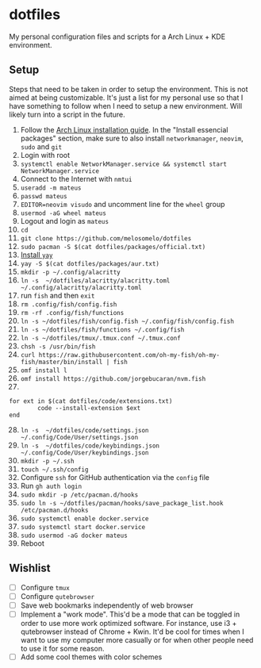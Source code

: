# dotfiles

My personal configuration files and scripts for a Arch Linux + KDE environment.

## Setup

Steps that need to be taken in order to setup the environment. This is not aimed at being customizable.
It's just a list for my personal use so that I have something to follow when I need to setup a new environment.
Will likely turn into a script in the future.

1. Follow the [Arch Linux installation guide](https://wiki.archlinux.org/title/Installation_guide).
   In the "Install essencial packages" section, make sure to also install `networkmanager`, `neovim`, `sudo` and `git`
2. Login with root
3. `systemctl enable NetworkManager.service && systemctl start NetworkManager.service`
4. Connect to the Internet with `nmtui`
5. `useradd -m mateus`
6. `passwd mateus`
7. `EDITOR=neovim visudo` and uncomment line for the `wheel` group
8. `usermod -aG wheel mateus`
9. Logout and login as `mateus`
10. `cd`
11. `git clone https://github.com/melosomelo/dotfiles`
12. `sudo pacman -S $(cat dotfiles/packages/official.txt)`
13. [Install `yay`](https://github.com/Jguer/yay?tab=readme-ov-file#installation)
14. `yay -S $(cat dotfiles/packages/aur.txt)`
15. `mkdir -p ~/.config/alacritty`
16. `ln -s  ~/dotfiles/alacritty/alacritty.toml ~/.config/alacritty/alacritty.toml`
17. run `fish` and then `exit`
18. `rm .config/fish/config.fish`
19. `rm -rf .config/fish/functions`
20. `ln -s ~/dotfiles/fish/config.fish ~/.config/fish/config.fish`
21. `ln -s ~/dotfiles/fish/functions ~/.config/fish`
22. `ln -s ~/dotfiles/tmux/.tmux.conf ~/.tmux.conf`
23. `chsh -s /usr/bin/fish`
24. `curl https://raw.githubusercontent.com/oh-my-fish/oh-my-fish/master/bin/install | fish`
25. `omf install l`
26. `omf install https://github.com/jorgebucaran/nvm.fish`
27.

```
for ext in $(cat dotfiles/code/extensions.txt)
        code --install-extension $ext
end
```

28. `ln -s  ~/dotfiles/code/settings.json ~/.config/Code/User/settings.json`
29. `ln -s  ~/dotfiles/code/keybindings.json ~/.config/Code/User/keybindings.json`
30. `mkdir -p ~/.ssh`
31. `touch ~/.ssh/config`
32. Configure `ssh` for GitHub authentication via the `config` file
33. Run `gh auth login`
34. `sudo mkdir -p /etc/pacman.d/hooks`
35. `sudo ln -s ~/dotfiles/pacman/hooks/save_package_list.hook /etc/pacman.d/hooks`
36. `sudo systemctl enable docker.service`
37. `sudo systemctl start docker.service`
38. `sudo usermod -aG docker mateus`
39. Reboot

## Wishlist

- [ ] Configure `tmux`
- [ ] Configure `qutebrowser`
- [ ] Save web bookmarks independently of web browser
- [ ] Implement a "work mode". This'd be a mode that can be toggled in order to use more work optimized software.
      For instance, use i3 + qutebrowser instead of Chrome + Kwin. It'd be cool for times when I want to use my computer more
      casually or for when other people need to use it for some reason.
- [ ] Add some cool themes with color schemes
